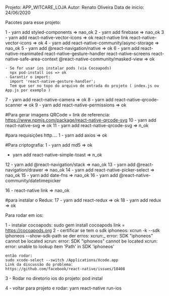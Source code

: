 Projeto: APP_WITCARE_LOJA
Autor: Renato Oliveira
Data de inicio: 24/06/2020

Pacotes para esse projeto:

1 - yarn add styled-components => nao_ok
2 - yarn add firebase => nao_ok 
3 - yarn add react-native-vector-icons => ok
    react-native link react-native-vector-icons => ok
4 - yarn add react-native-community/async-storage => nao_ok
5 - yarn add @react-navigation/native => ok
6 - yarn add react-native-reanimated react-native-gesture-handler react-native-screens react-native-safe-area-context @react-native-community/masked-view => ok

    - Se for usar ios instalar pods (via Cocoapods) 
      npx pod-install ios => ok
    - Garantir o import:
      import 'react-native-gesture-handler';
      Tem que ser no topo do arquivo de entrada do projeto ( index.js ou App.js por exemplo )

7 - yarn add react-native-camera => ok
8 - yarn add react-native-qrcode-scanner => ok
9 - yarn add react-native-permissions => ok

#Para gerar imagens QRCode = link de referencia: https://www.npmjs.com/package/react-native-qrcode-svg
10 - yarn add react-native-svg => ok
11 - yarn add react-native-qrcode-svg => n_ok

#para requisições http....
1 - yarn add axios => ok

#Para criptografia:
1 - yarn add md5 => ok

  - yarn add react-native-simple-toast => n_ok


12 - yarn add @react-navigation/stack => nao_ok
13 - yarn add @react-navigation/drawer => nao_ok
14 - yarn add react-native-picker-select => nao_ok
15 - yarn add date-fns => nao_ok
16 - yarn add @react-native-community/datetimepicker

16 - react-native link => nao_ok

#para instalar o Redux:
17 - yarn add react-redux => ok
18 - yarn add redux => ok

Para rodar em ios:

1 - instalar cocoapods:
    sudo gem install cocoapods
    link = https://cocoapods.org
2 - certificar se tem o sdk iphoneos:
    xcrun -k --sdk iphoneos --show-sdk-path
    se der erros:
    xcrun:_ error: SDK "iphoneos" cannot be located
    xcrun: error: SDK "iphoneos" cannot be located
    xcrun: error: unable to lookup item 'Path' in SDK 'iphoneos'

    então rodar:
    sudo xcode-select --switch /Applications/Xcode.app
    Link da discussão do problema:
    https://github.com/facebook/react-native/issues/18408
3 - Rodar no diretorio ios do projeto:
    pod instal

4 - voltar para projeto e rodar:
    yarn react-native run-ios